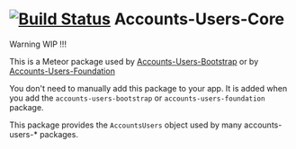 [![Build Status](https://travis-ci.org/splendido/accounts-users-core.svg?branch=master)](https://travis-ci.org/splendido/accounts-users-core)
Accounts-Users-Core
===================

Warning WIP !!!


This is a Meteor package used by
[Accounts-Users-Bootstrap](https://github.com/splendido/accounts-users-bootstrap) or by 
[Accounts-Users-Foundation](https://github.com/splendido/accounts-users-foundation)

You don't need to manually add this package to your app. It is added when you
add the `accounts-users-bootstrap` or `accounts-users-foundation` package.

This package provides the `AccountsUsers` object used by many
accounts-users-* packages.
